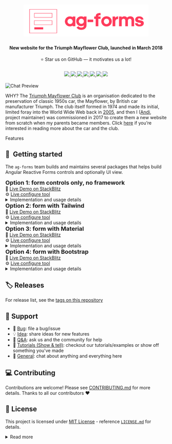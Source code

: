 <div align="center">
    <h1>
        <img src="logo.png" height="100px">
    </h1>
    <h4><b>New website for the Triumph Mayflower Club, launched in March 2018</b></h4>
		⭐ Star us on GitHub — it motivates us a lot!
    <h3>
        <a href="https://www.github.com/andiemmadavies">
            <img src="https://img.shields.io/badge/maintainer-%40andiemmadavies-yellow">
        </a>
        <a href="https://www.triumphmayflowerclub.com/">
            <img src="https://img.shields.io/website?url=http%3A%2F%2Fwww.triumphmayflowerclub.com%2F">
        </a>
        <a href="https://www.triumphmayflowerclub.com/news/2018/03/launchofthenewclubwebsite">
            <img src="https://img.shields.io/badge/launched-march%202018-teal">
        </a>
        <a href="https://www.github.com/Stack-in-a-box/triumphmayflowerclub.com/commits/master">
            <img src="https://img.shields.io/github/last-commit/Stack-in-a-box/triumphmayflowerclub.com?color=blue&label=updated">
        </a>
        <a href="https://www.github.com/Stack-in-a-box/triumphmayflowerclub.com/releases/latest">
            <img src="https://img.shields.io/github/v/release/Stack-in-a-box/triumphmayflowerclub.com?color=blueviolet&label=version">
        </a>
        <a href="#copyright">
            <img src="https://img.shields.io/badge/licence-%C2%A9-crimson">
        </a>
        <a href="https://www.facebook.com/triumphmayflowerclub">
            <img src="https://img.shields.io/badge/social-facebook-darkred">
        </a>
    </h3>
</div>

![Chat Preview](http://i.imgur.com/lgRe8z4.png)

WHY? The [Triumph Mayflower Club](https://www.triumphmayflowerclub.com/) is an organisation dedicated to the preservation of classic 1950s car, the Mayflower, by British car manufacturer Triumph. The club itself formed in 1974 and made its initial, limited foray into the World Wide Web back in [2005](https://legacy.triumphmayflowerclub.com/), and then I ([Andi](https://www.github.com/andiemmadavies), project maintainer) was commissioned in 2017 to create them a new website from scratch when my parents became members. Click [here](https://www.triumphmayflowerclub.com/about) if you’re interested in reading more about the car and the club.

Features

## 🚀&nbsp; Getting started

The `ag-forms` team builds and maintains several packages that helps build Angular Reactive Forms controls and optionally UI view.

<div style="font-size: 18px"><b>Option 1: form controls only, no framework</b></div>
<div>👀 <a href="url">Live Demo on StackBlitz</a></div>
<div>⚙️ <a href="url">Live configure tool</a></div>

<details>
<summary>Implementation and usage details</summary>

##### Step 1: Install dependencies

_Option 1:_ using <a href="">npm</a>
`npm i @angular/forms @ngx-formly/core @ngx-formly/bootstrap --save`

_Option 2:_ using <a href="">npx</a>
`npx i @angular/forms @ngx-formly/core @ngx-formly/bootstrap --save`

_Option 3:_ <a href="">yarn</a>
`yarn add @angular/forms @ngx-formly/core @ngx-formly/bootstrap`
</br>

##### Step 2: In your app provide access to AgFormService

_Option 1:_ provide in @NgModule()

```ts
import { AgFormService } from '@ag-forms/core';

@NgModule({
  providers: [
    ReactiveFormsModule,
    AgFormService
  ],
  …
})
```

_Option 2:_ provide in @Component()

```ts
import { AgFormService } from '@ag-forms/core';

@Component({
  selector: 'app-hero-list',
  templateUrl: './hero-list.component.html',
  providers: [ AgFormService ]
})
```

##### Step 3: Configure & build form

```ts
import { AgFormService } from '@ag-forms/core';
...

@Component({
  selector: 'app-hero-list',
  templateUrl: './hero-list.component.html',
  providers: [ AgFormService ]
})
export class AppComponent {
  form: FormGroup;
  schema = [{ type: 'input' }, { type: 'email' }];

  constructor(public fs: AgFormService) {
    this.form = this.fs.buildForm(this.schema);
  }
}
```

That's it, the above example will render...

</details>

<div style="font-size: 18px"><b>Option 2: form with Tailwind</b></div>
<div>👀 <a href="url">Live Demo on StackBlitz</a></div>
<div>⚙️ <a href="url">Live configure tool</a></div>

<details>
<summary>Implementation and usage details</summary>
</details>

<div style="font-size: 18px"><b>Option 3: form with Material</b></div>
<div>👀 <a href="url">Live Demo on StackBlitz</a></div>
<div>⚙️ <a href="url">Live configure tool</a></div>

<details>
<summary>Implementation and usage details</summary>
</details>

<div style="font-size: 18px"><b>Option 4: form with Bootstrap</b></div>
<div>👀 <a href="url">Live Demo on StackBlitz</a></div>
<div>⚙️ <a href="url">Live configure tool</a></div>

<details>
<summary>Implementation and usage details</summary>
</details>

## :label: Releases

For release list, see the [tags on this repository]()

## 💬 Support

- 🐞 [Bug](): file a bug/issue
- 💡 [Idea](https://github.com/movadee/ag-forms/discussions/categories/ideas): share ideas for new features
- 🙏 [Q&A](https://github.com/movadee/ag-forms/discussions/categories/q-a): ask us and the community for help
- 🙌 [Tutorials (Show & tell)](https://github.com/movadee/ag-forms/discussions/categories/show-tell): checkout our tutorials/examples or show off something you've made
- 💬 [General](https://github.com/movadee/ag-forms/discussions/categories/general): chat about anything and everything here

## :computer: Contributing

Contributions are welcome! Please see [CONTRIBUTING.md](./CONTRIBUTING.md) for more details. Thanks to all our contributors :heart:

## :page_facing_up: License

This project is licensed under [MIT License](https://license.md/licenses/mit-license/) - reference [`LICENSE.md`](./LICENSE.md) for details.

<details>
<summary>Read more</summary></br>

📚 **References:**

- [Software Licenses](https://license.md/)
- [Choose an open source license](https://choosealicense.com/)

</details>
